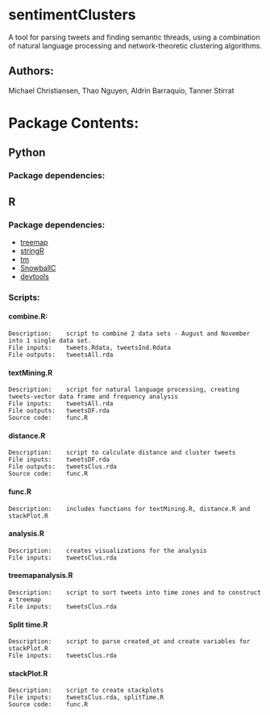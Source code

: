 # sentimentClusters

A tool for parsing tweets and finding semantic threads, using a combination of natural language processing and network-theoretic clustering algorithms.

## Authors:
Michael Christiansen, Thao Nguyen, Aldrin Barraquio, Tanner Stirrat

# Package Contents:

## Python

### Package dependencies:

## R

### Package dependencies:

* [treemap](http://cran.r-project.org/web/packages/treemap/treemap.pdf)
* [stringR](http://cran.r-project.org/web/packages/stringr/stringr.pdf)
* [tm](http://cran.r-project.org/web/packages/tm/tm.pdf)
* [SnowballC](http://cran.r-project.org/web/packages/SnowballC/SnowballC.pdf)
* [devtools](http://cran.r-project.org/web/packages/devtools/devtools.pdf)

### Scripts:

#### combine.R:
    Description:	script to combine 2 data sets - August and November into 1 single data set.
    File inputs:	tweets.Rdata, tweetsInd.Rdata
    File outputs:	tweetsAll.rda
#### textMining.R
    Description:	script for natural language processing, creating tweets-vector data frame and frequency analysis
    File inputs:	tweetsAll.rda
    File outputs:	tweetsDF.rda
    Source code:	func.R
#### distance.R
    Description:	script to calculate distance and cluster tweets
    File inputs:	tweetsDF.rda
    File outputs:	tweetsClus.rda
    Source code:	func.R
#### func.R
    Description:	includes functions for textMining.R, distance.R and stackPlot.R
#### analysis.R
    Description: 	creates visualizations for the analysis
    File inputs:	tweetsClus.rda
#### treemapanalysis.R
    Description: 	script to sort tweets into time zones and to construct a treemap
    File inputs:	tweetsClus.rda
#### Split time.R
    Description:	script to parse created_at and create variables for stackPlot.R
    File inputs:	tweetsClus.rda
#### stackPlot.R
	Description:	script to create stackplots
	File inputs:	tweetsClus.rda, splitTime.R
	Source code:	func.R
